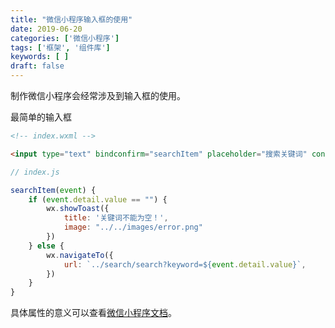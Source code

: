 ```yaml
---
title: "微信小程序输入框的使用"
date: 2019-06-20
categories: ['微信小程序']
tags: ['框架', '组件库']
keywords: [ ]
draft: false
---
```


制作微信小程序会经常涉及到输入框的使用。

<!-- more -->

最简单的输入框

```html
<!-- index.wxml -->

<input type="text" bindconfirm="searchItem" placeholder="搜索关键词" confirm-type="search"></input>
```

```javascript
// index.js

searchItem(event) {
    if (event.detail.value == "") {
        wx.showToast({
            title: '关键词不能为空！',
            image: "../../images/error.png"
        })
    } else {
        wx.navigateTo({
            url: `../search/search?keyword=${event.detail.value}`,
        })
    }
}
```

具体属性的意义可以查看[微信小程序文档](https://developers.weixin.qq.com/miniprogram/dev/component/input.html)。
